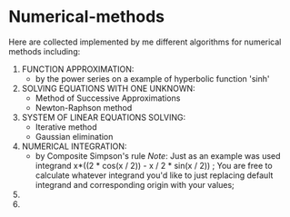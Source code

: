 # Numerical-methods
Here are collected implemented by me different algorithms for numerical methods including:
1) FUNCTION APPROXIMATION:
   * by the power series on a example of hyperbolic function 'sinh'
2) SOLVING EQUATIONS WITH ONE UNKNOWN:
   * Method of Successive Approximations 
   * Newton-Raphson method
3) SYSTEM OF LINEAR EQUATIONS SOLVING:
   * Iterative method
   * Gaussian elimination
4) NUMERICAL INTEGRATION:
   * by Composite Simpson's rule
   _Note_: Just as an example was used integrand x*((2 * cos(x / 2)) - x / 2 * sin(x / 2)) ;
   You are free to calculate whatever integrand you'd like to just replacing default integrand and corresponding origin
   with your values; 
5)
6)
